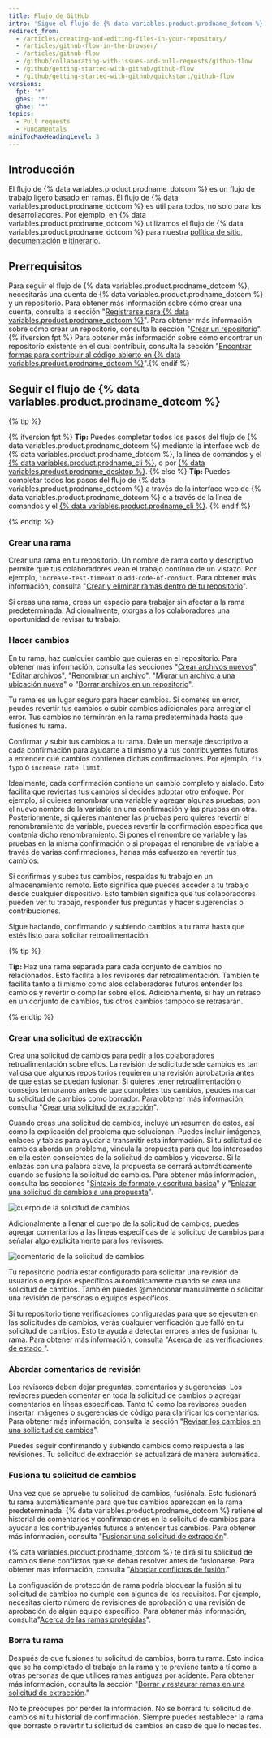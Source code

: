 ```yaml
---
title: Flujo de GitHub
intro: 'Sigue el flujo de {% data variables.product.prodname_dotcom %} para colaborar en los proyectos.'
redirect_from:
  - /articles/creating-and-editing-files-in-your-repository/
  - /articles/github-flow-in-the-browser/
  - /articles/github-flow
  - /github/collaborating-with-issues-and-pull-requests/github-flow
  - /github/getting-started-with-github/github-flow
  - /github/getting-started-with-github/quickstart/github-flow
versions:
  fpt: '*'
  ghes: '*'
  ghae: '*'
topics:
  - Pull requests
  - Fundamentals
miniTocMaxHeadingLevel: 3
---
```


## Introducción

El flujo de {% data variables.product.prodname_dotcom %} es un flujo de trabajo ligero basado en ramas. El flujo de {% data variables.product.prodname_dotcom %} es útil para todos, no solo para los desarrolladores. Por ejemplo, en {% data variables.product.prodname_dotcom %} utilizamos el flujo de {% data variables.product.prodname_dotcom %} para nuestra [política de sitio](https://github.com/github/site-policy), [documentación](https://github.com/github/docs) e [itinerario](https://github.com/github/roadmap).

## Prerrequisitos

Para seguir el flujo de {% data variables.product.prodname_dotcom %}, necesitarás una cuenta de {% data variables.product.prodname_dotcom %} y un repositorio. Para obtener más información sobre cómo crear una cuenta, consulta la sección "[Registrarse para {% data variables.product.prodname_dotcom %}](/github/getting-started-with-github/signing-up-for-github)". Para obtener más información sobre cómo crear un repositorio, consulta la sección "[Crear un repositorio](/github/getting-started-with-github/create-a-repo)".{% ifversion fpt %} Para obtener más información sobre cómo encontrar un repositorio existente en el cual contribuir, consulta la sección "[Encontrar formas para contribuir al código abierto en {% data variables.product.prodname_dotcom %}](/github/getting-started-with-github/finding-ways-to-contribute-to-open-source-on-github)".{% endif %}

## Seguir el flujo de {% data variables.product.prodname_dotcom %}

{% tip %}

{% ifversion fpt %}
**Tip:** Puedes completar todos los pasos del flujo de {% data variables.product.prodname_dotcom %} mediante la interface web de {% data variables.product.prodname_dotcom %}, la línea de comandos y el [{% data variables.product.prodname_cli %}](https://cli.github.com), o por [{% data variables.product.prodname_desktop %}](/desktop).
{% else %}
**Tip:** Puedes completar todos los pasos del flujo de {% data variables.product.prodname_dotcom %} a través de la interface web de {% data variables.product.prodname_dotcom %} o a través de la línea de comandos y el [{% data variables.product.prodname_cli %}](https://cli.github.com).
{% endif %}

{% endtip %}

### Crear una rama

  Crear una rama en tu repositorio. Un nombre de rama corto y descriptivo permite que tus colaboradores vean el trabajo contínuo de un vistazo. Por ejemplo, `increase-test-timeout` o `add-code-of-conduct`. Para obtener más información, consulta "[Crear y eliminar ramas dentro de tu repositorio](/github/collaborating-with-issues-and-pull-requests/creating-and-deleting-branches-within-your-repository)".

  Si creas una rama, creas un espacio para trabajar sin afectar a la rama predeterminada. Adicionalmente, otorgas a los colaboradores una oportunidad de revisar tu trabajo.

### Hacer cambios

En tu rama, haz cualquier cambio que quieras en el repositorio. Para obtener más información, consulta las secciones "[Crear archivos nuevos](/articles/creating-new-files)", "[Editar archivos](/articles/editing-files)", "[Renombrar un archivo](/articles/renaming-a-file)", "[Migrar un archivo a una ubicación nueva](/articles/moving-a-file-to-a-new-location)" o "[Borrar archivos en un repositorio](/github/managing-files-in-a-repository/deleting-files-in-a-repository)".

Tu rama es un lugar seguro para hacer cambios. Si cometes un error, peudes revertir tus cambios o subir cambios adicionales para arreglar el error. Tus cambios no terminrán en la rama predeterminada hasta que fusiones tu rama.

Confirmar y subir tus cambios a tu rama. Dale un mensaje descriptivo a cada confirmación para ayudarte a ti mismo y a tus contribuyentes futuros a entender qué cambios contienen dichas confirmaciones. Por ejemplo, `fix typo` o `increase rate limit`.

Idealmente, cada confirmación contiene un cambio completo y aislado. Esto facilita que reviertas tus cambios si decides adoptar otro enfoque. Por ejemplo, si quieres renombrar una variable y agregar algunas pruebas, pon el nuevo nombre de la variable en una confirmación y las pruebas en otra. Posteriormente, si quieres mantener las pruebas pero quieres revertir el renombramiento de variable, puedes revertir la confirmación específica que contenía dicho renombramiento. Si pones el renombre de variable y las pruebas en la misma confirmación o si propagas el renombre de variable a través de varias confirmaciones, harías más esfuerzo en revertir tus cambios.

Si confirmas y subes tus cambios, respaldas tu trabajo en un almacenamiento remoto. Esto significa que puedes acceder a tu trabajo desde cualquier dispositivo. Esto también significa que tus colaboradores pueden ver tu trabajo, responder tus preguntas y hacer sugerencias o contribuciones.

Sigue haciando, confirmando y subiendo cambios a tu rama hasta que estés listo para solicitar retroalimentación.

{% tip %}

**Tip:** Haz una rama separada para cada conjunto de cambios no relacionados. Esto facilita a los revisores dar retroalimentación. También te facilita tanto a ti mismo como alos colaboradores futuros entender los cambios y revertir o compilar sobre ellos. Adicionalmente, si hay un retraso en un conjunto de cambios, tus otros cambios tampoco se retrasarán.

{% endtip %}

### Crear una solicitud de extracción

Crea una solicitud de cambios para pedir a los colaboradores retroalimentación sobre ellos. La revisión de solicitude sde cambios es tan valiosa que algunos repositorios requieren una revisión aprobatoria antes de que estas se puedan fusionar. Si quieres tener retroalimentación o consejos tempranos antes de que completes tus cambios, peudes marcar tu solicitud de cambios como borrador. Para obtener más información, consulta "[Crear una solicitud de extracción](/articles/creating-a-pull-request)".

Cuando creas una solicitud de cambios, incluye un resumen de estos, así como la explicación del problema que solucionan. Puedes incluir imágenes, enlaces y tablas para ayudar a transmitir esta información. Si tu solicitud de cambios aborda un problema, vincula la propuesta para que los interesados en ella estén conscientes de la solicitud de cambios y viceversa. Si la enlazas con una palabra clave, la propuesta se cerrará automáticamente cuando se fusione la solicitud de cambios. Para obtener más información, consulta las secciones "[Sintaxis de formato y escritura básica](/github/writing-on-github/basic-writing-and-formatting-syntax)" y "[Enlazar una solicitud de cambios a una propuesta](/github/managing-your-work-on-github/linking-a-pull-request-to-an-issue)".

![cuerpo de la solicitud de cambios](/assets/images/help/pull_requests/pull-request-body.png)

Adicionalmente a llenar el cuerpo de la solicitud de cambios, puedes agregar comentarios a las líneas específicas de la solicitud de cambios para señalar algo explícitamente para los revisores.

![comentario de la solicitud de cambios](/assets/images/help/pull_requests/pull-request-comment.png)

Tu repositorio podría estar configurado para solicitar una revisión de usuarios o equipos específicos automáticamente cuando se crea una solicitud de cambios. También puedes @mencionar manualmente o solicitar una revisión de personas o equipos específicos.

Si tu repositorio tiene verificaciones configuradas para que se ejecuten en las solicitudes de cambios, verás cualquier verificación que falló en tu solicitud de cambios. Esto te ayuda a detectar errores antes de fusionar tu rama. Para obtener más información, consulta "[Acerca de las verificaciones de estado ](/github/collaborating-with-issues-and-pull-requests/about-status-checks)".

### Abordar comentarios de revisión

Los revisores deben dejar preguntas, comentarios y sugerencias. Los revisores pueden comentar en toda la solicitud de cambios o agregar comentarios en líneas específicas. Tanto tú como los revisores pueden insertar imágenes o sugerencias de código para clarificar los comentarios. Para obtener más información, consulta la sección "[Revisar los cambios en una sollicitud de cambios](/github/collaborating-with-issues-and-pull-requests/reviewing-changes-in-pull-requests)".

Puedes seguir confirmando y subiendo cambios como respuesta a las revisiones. Tu solicitud de extracción se actualizará de manera automática.

### Fusiona tu solicitud de cambios

Una vez que se apruebe tu solicitud de cambios, fusiónala. Esto fusionará tu rama automáticamente para que tus cambios aparezcan en la rama predeterminada. {% data variables.product.prodname_dotcom %} retiene el historial de comentarios y confirmaciones en la solicitud de cambios para ayudar a los contribuyentes futuros a entender tus cambios. Para obtener más información, consulta "[Fusionar una solicitud de extracción](/articles/merging-a-pull-request)".

{% data variables.product.prodname_dotcom %} te dirá si tu solicitud de cambios tiene conflictos que se deban resolver antes de fusionarse. Para obtener más información, consulta "[Abordar conflictos de fusión](/github/collaborating-with-issues-and-pull-requests/addressing-merge-conflicts)."

La configuación de protección de rama podría bloquear la fusión si tu solicitud de cambios no cumple con algunos de los requisitos. Por ejemplo, necesitas cierto número de revisiones de aprobación o una revisión de aprobación de algún equipo específico. Para obtener más información, consulta"[Acerca de las ramas protegidas](/github/administering-a-repository/about-protected-branches)".

### Borra tu rama

Después de que fusiones tu solicitud de cambios, borra tu rama. Esto indica que se ha completado el trabajo en la rama y te previene tanto a tí como a otras personas de que utilices ramas antiguas por acidente. Para obtener más información, consulta la sección "[Borrar y restaurar ramas en una solicitud de extracción](/github/administering-a-repository/deleting-and-restoring-branches-in-a-pull-request)."

No te preocupes por perder la información. No se borrará tu solicitud de cambios ni tu historial de confirmación. Siempre puedes restablecer la rama que borraste o revertir tu solicitud de cambios en caso de que lo necesites.
